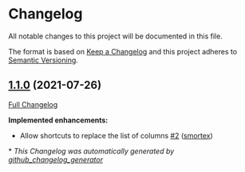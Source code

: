 # Changelog

All notable changes to this project will be documented in this file.

The format is based on [Keep a Changelog](https://keepachangelog.com/en/1.0.0/)
and this project adheres to [Semantic Versioning](https://semver.org/spec/v2.0.0.html).

## [1.1.0](https://github.com/smortex/motoko/tree/1.1.0) (2021-07-26)

[Full Changelog](https://github.com/smortex/motoko/compare/v1.0.0...1.1.0)

**Implemented enhancements:**

- Allow shortcuts to replace the list of columns [\#2](https://github.com/smortex/motoko/pull/2) ([smortex](https://github.com/smortex))



\* *This Changelog was automatically generated by [github_changelog_generator](https://github.com/github-changelog-generator/github-changelog-generator)*
